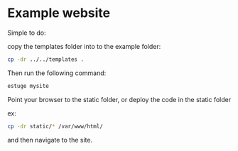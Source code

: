 # Example website

Simple to do:

copy the templates folder into to the example folder:

```sh
cp -dr ../../templates .
```

Then run the following command:

```sh
estuge mysite
```

Point your browser to the static folder, or deploy the code in the static folder

ex:
```sh
cp -dr static/* /var/www/html/
```

and then navigate to the site.


